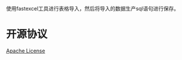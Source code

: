 使用fastexcel工具进行表格导入，然后将导入的数据生产sql语句进行保存。

开源协议
==========
[Apache License](http://www.apache.org/licenses/LICENSE-2.0)
